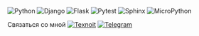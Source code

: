 ![Python](https://img.shields.io/badge/-Python-f79a34?&logo=Python)
![Django](https://img.shields.io/badge/-Django-f79a34?&logo=Django)
![Flask](https://img.shields.io/badge/-Flask-f79a34?&logo=Flask)
![Pytest](https://img.shields.io/badge/-Pytest-f79a34?&logo=Pytest)
![Sphinx](https://img.shields.io/badge/-Sphinx-f79a34?&logo=Sphinx)
![MicroPython](https://img.shields.io/badge/-MicroPython-f79a34?&logo=MicroPython)

Связаться со мной
[![Texnoit](https://img.shields.io/badge/-TexnoIT-f79a34??style=plastic&logo=instagram)](https://www.texnoit.com)
[![Telegram](https://img.shields.io/badge/-Telegram-f79a34??style=plastic&logo=telegram)](https://t.me/texnoit_com)
